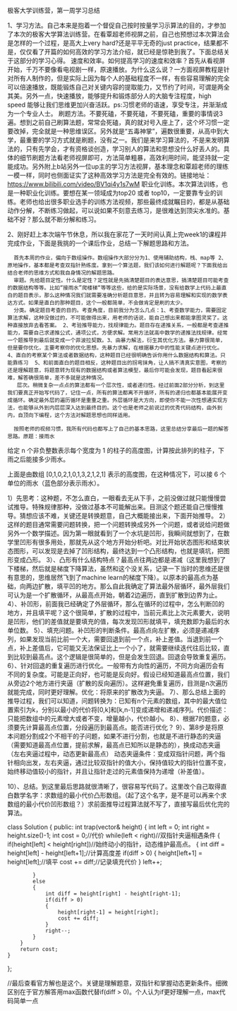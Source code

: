 极客大学训练营，第一周学习总结

1、学习方法。自己本来是抱着一个督促自己按时按量学习示算法的目的，才参加了本次的极客大学算法训练营。在看覃超老师视屏之前，自己也预想过本次算法会是怎样的一个过程，是高大上very hard?还是平平无奇的just practice，结果都不是，仅仅看了开篇的如何高效的学习方法介绍，就已经是惊艳到我了。下面总结关于这部分的学习心得。
      速度和效率。如何提高学习的速度和效率？首先从看视屏开始，千万不要像看电视剧一样，原速播放。为什么这么说？一方面视屏教程是针对所有人制作的，但是实际上因为每个人的基础程度不一样，有些容易理解的完全可以倍速播放，既能锻炼自己对关键内容的提取能力，又节约了时间，可谓是两全其美。另外一点，快速播放，能够提升和锻炼部分人的大脑专注程度，high speed 能够让我们思维更加兴奋活跃。ps:习惯老师的语速，享受专注，并渐渐成为一个专业人士。
      刷题方法。不要死磕，不要死磕，不要死磕，重要的事情说3遍。想到之前自己刷算法题，常常会死磕，真的就对号入座上了，这个坏习惯一定要改掉，完全就是一种思维误区。另外就是“五毒神掌”，遍数很重要，从高中到大学，最重要的学习方式就是刷题，没有之一。我们是来学习算法的，不是来发明算法的，只有先学会，才有资格谈创造，学习别人的算法和思想没什么好丢人的。具体的细节刷题方法看老师视屏即可，方法简单粗暴，高效利用时间，能坚持就一定能成功。另外附上b站另外一位up主的学习方法视屏，基本理念和覃超老师的理练一模一样，同时也侧面证实了这种高效学习方法是完全有效的。链接地址：https://www.bilibili.com/video/BV1qi4y1s7wM
     职业化训练。本次算法训练，也是一种职业化训练。要想在某一领域成为top20 或者 top10，一定要靠专业的训练。老师也给出很多职业选手的训练方法视频，那些最终成就瞩目的，都是从基础动作分解，不断练习做起，可以说如果不刻意去练习，是很难达到顶尖水准的。基础不好？那么就不断分解和练习。


2、刚好赶上本次端午节休息，所以我在家花了一天时间认真上完week1的课程并完成作业，下面是我挑的一个课后作业，总结一下解题思路和方法。

      首先本周的作业，偏向于数组操作。数组操作大部分分为1、使用辅助结构，栈、map等 2、原地操作，基本都是考查双指针熟练度。拿到一个算法题，我们该如何进行解题呢？下面我给出结合老师的思维方式和我自身情况的解题思路。
      审题。先给题目定性。什么是定性？定性就是先搞清楚题目的表达意思，搞清楚题目可能考查的数据结构等等。比如“接雨水”爬楼梯“等等这些，给的是实际场景，没有给数学上代码上最直白的题目表示，那么这种情况我们就需要准确分析题目意思，并且转为容易理解和实现的数学表达方式。如果是直白的那种题目，这个一般都简单，不会做肯定是刷的太少。
      分类。确定题目考查的目的。考查角度，目前我分为怎么几点：1、考查数学能力，需要固定算法求解，这种没做过的，不可能做得出来，用老师的话说，能自己想出来都能拿图灵奖了。这种直接放弃去看答案。 2、考验推导能力，找规律能力。题目存在递推关系，一般都是考查递推能力，需要自己求递推公式，通项公式，方便求解。常用方法就高中数学的递推法找规律。经常一个题推导到最后就变成一个菲波拉契数。3、由暴力解法，衍生其优化方法。暴力算很简单，但是要你优化，主要考察你的优化思想。先暴力求解，在根据暴力中的性能关键点进行优化。4、直白的考察某个算法或者数据结构，这种题目已经很明确告诉你用什么数据结构和算法。只能靠练习  5、和前面直白的题目相反，这种题目出的拐弯抹角，让人搞不清真实意图，考察的还是理解题意，将题意转为现有的数据结构或者算法模型，最后你可能会发现，题目看起来很难，解答确很简单，差不多就是这种情况。
       层次。稍微复杂一点点的算法都有一个层次性，或者递归性。经过前面2部分分析，到这里我们要真正开始写代码了，记住一点，所有的算法都离不开循环，所有的递归也都基本能展开变成循环。确定最外层的遍历循环是重重之重。外层循环是大方向，即使你不能一次性想通实现方法，也能够从外到内层层深入达到最终目的。这个也是老师之前说过的优秀代码结构，由外到内，自顶向下编程，这个方法对解题思想也同样适用。

      按照老师的视频习惯，我所有代码也都写上了自己的基本思路，这里总结分享最后一题的解答思路。原题：接雨水

给定 n 个非负整数表示每个宽度为 1 的柱子的高度图，计算按此排列的柱子，下雨之后能接多少雨水。

上面是由数组 [0,1,0,2,1,0,1,3,2,1,2,1] 表示的高度图，在这种情况下，可以接 6 个单位的雨水（蓝色部分表示雨水）。 

1）先思考：这种题，不怎么直白，一眼看去无从下手，之前没做过就只能慢慢尝试推导。特殊规律那种，没做过基本不可能解出来。目测这个题还能自己慢慢推导。猜想应该不难，关键还是转换题意，自己大概能接出来，下面开始推导。
2）这样的题目通常需要问题转换，把一个问题转换成另外一个问题，或者说给问题做另外一个数学描述。因为第一眼就看到了一个水坑是凹形，我瞬间就想到了，在数学里凹形有很多用处，那就先从这个地方开始分析吧。对比开始状态图形和结束状态图形，可以发现是去掉了凹形结构，最终达到一个凸形结构，也就是填坑，把图形变成凸形。
3）、凸形有什么结构特点？最高点往两边都是递减（这里我想到了下楼梯，然后就是梯度下降算法，虽然和这个没关系，记录一下当时的思维还是很有意思的，思维居然飞到了machine learn的梯度下降）。以原本的最高点为基础，向两边扩散，填平凹的地方。那么自此我确定了算法最外层循环，最外层我们可认为是一个扩散循环，从最高点开始，朝着2边遍历，直到扩散到边界为止。
4）、补凹形，前面我已经确定了外层循环，那么在循环的过程中，怎么判断凹的地方，并且填平呢？这个很简单，扩散的过程中，当前元素比上次元素要大，说明是凹形，他们的差值就是要填充的值，每次发现凹形就填平，填充数即为最后的水单位数。
5）、填充问题。补凹形的判断条件。最高点向左扩散，必须是递减序列，如果发现当前比前一个大，需要回退到前一个点，补上差值。当退到前一个点，补上差值后，它可能又无法保证比上一个小了，就需要继续迭代往后比较，直到比较到最高点。这个逻辑是很简单的，但是会发生回退。回退会导致重复遍历。
6）、针对回退的重复遍历进行优化。一般带有方向性的遍历，不同方向遍历会有不同的复杂度。可能是正向好，也可能是反向好。假设已经知道最高点位置，我们从旁边2个地方进行夹逼（扩散的反向遍历）。这样避免重复遍历，目测是n次遍历就能完成，同时更好理解。优化：将原来的扩散改为夹逼。
7）、那么总结上面的推导过程，我们可以知道，问题转换为：已知有n个元素的数组，其中的最大值位置索引为k，分别以最小的代价将[0,k]和[k,n-1]变成递增和递减序列。代价描述：只能把数组中的元素增大或者不变，增量越小，代价越小。
8）、根据7的题意，必须要先计算最高点位置，分段遍历到最高点。能否进行优化？
9）、第8步是将原本问题分割成2个不相干的子问题，如果不进行分割，也就是不进行静态的夹逼（需要知道最高点位置，提前求解，最高点已知所以是静态的），换成动态夹逼（左右夹逼过程中，动态更新最高点）
动态夹逼条件：变成双指针问题，两个指针相向出发，左右夹逼，通过比较双指针的值大小，保持值较大的指针位置不变，始终移动值较小的指针，并且让指针走过的元素值保持为递增（补差值）。

10）、总结。到这里最后思路就很清晰了，很容易写代码了。这里改个自己取得直白数学名字：求数组的最小代价凸形数组。（起了这个名字，是不是可以再来个求数组的最小代价凹形数组？）求前面推导过程算法就不写了，直接写最后优化完的算法。

class Solution {
public:
    int trap(vector<int>& height) {
        int left = 0;
        int right = height.size()-1;
        int cost = 0;//代价
        while(left < right)//双指针夹逼相遇条件
        {
            if(height[left] < height[right])//始终动小的指针，动态维护最高点。
            {
                int diff = height[left] - height[left+1];//计算高度差
                if(diff > 0)
                {
                    height[left+1] = height[left];//填平
                    cost += diff;//记录填充代价
                }
                left++;

            }
            else
            {
                int diff = height[right] - height[right-1];
                if(diff > 0)
                {
                    height[right-1] = height[right];
                    cost += diff;
                }
                right--;
            }
        }
        return cost;
    }
};

//最后查看官方解也是这个。关键是理解题意，双指针和掌握动态更新条件。细微区别在于官方解答用max函数代替if(diff > 0)。个人认为if更好理解一点，max代码简单一点

